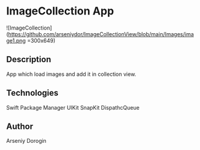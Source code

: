 # ImageCollection App

![ImageCollection](https://github.com/arseniydor/ImageCollectionView/blob/main/Images/image1.png =300x649)

## Description

App which load images and add it in collection view.

## Technologies 

Swift Package Manager
UIKit
SnapKit
DispathcQueue

## Author

Arseniy Dorogin

